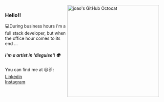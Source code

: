<!-- ### Hi there 👋 -->
<img align="right" src="https://user-images.githubusercontent.com/30981320/91923190-205e5200-eca6-11ea-94e6-0629438735e7.png" alt="joao's GitHub Octocat" width=300px height=300px/>

<!--
**joaoCastroHub/joaoCastroHub** is a ✨ _special_ ✨ repository because its `README.md` (this file) appears on your GitHub profile.

Here are some ideas to get you started:

- 🔭 I’m currently working on ...
- 🌱 I’m currently learning ...
- 👯 I’m looking to collaborate on ...
- 🤔 I’m looking for help with ...
- 💬 Ask me about ...
- 📫 How to reach me: ...
- 😄 Pronouns: ...
- ⚡ Fun fact: ...
-->

### Hello!! 
:computer:During business hours i'm a full stack developer, but when the office hour comes to its end ...
##### i'm a artist in 'disguise'! :alien: <br>

You can find me at :smiley::v: :<br>
[Linkedin](https://www.linkedin.com/in/jo%C3%A3o-lucas-ferreira-de-castro-1a7999119/) <br>
[Instagram](https://www.instagram.com/ojoaotuta/) <br>
